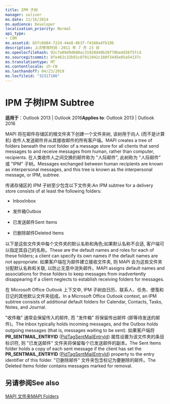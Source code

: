 ```yaml
---
title: IPM 子树
manager: soliver
ms.date: 11/16/2014
ms.audience: Developer
localization_priority: Normal
api_type:
- COM
ms.assetid: b5fc6084-722d-44e8-8637-f4160a4fb19b
description: 上次修改时间：2011 年 7 月 23 日
ms.openlocfilehash: 92c7a09d9d608ac31920d49b20f78bedd26f5fcd
ms.sourcegitcommit: 8fe462c32b91c87911942c188f3445e85a54137c
ms.translationtype: MT
ms.contentlocale: zh-CN
ms.lasthandoff: 04/23/2019
ms.locfileid: "32317106"
---
```

# <a name="ipm-subtree"></a><span data-ttu-id="57e05-103">IPM 子树</span><span class="sxs-lookup"><span data-stu-id="57e05-103">IPM Subtree</span></span>

  
  
<span data-ttu-id="57e05-104">**适用于**：Outlook 2013 | Outlook 2016</span><span class="sxs-lookup"><span data-stu-id="57e05-104">**Applies to**: Outlook 2013 | Outlook 2016</span></span> 
  
<span data-ttu-id="57e05-105">MAPI 将在邮件存储区的根文件夹下创建一个文件夹树, 该树用于向人 (而不是计算机) 收件人发送邮件并从其接收邮件的所有客户端。</span><span class="sxs-lookup"><span data-stu-id="57e05-105">MAPI creates a tree of folders beneath the root folder of a message store for all clients that send messages to and receive messages from human, rather than computer, recipients.</span></span> <span data-ttu-id="57e05-106">在人类收件人之间交换的邮件称为 "人际邮件", 此树称为 "人际邮件" 或 "IPM" 子树。</span><span class="sxs-lookup"><span data-stu-id="57e05-106">Messages exchanged between human recipients are known as interpersonal messages, and this tree is known as the interpersonal message, or IPM, subtree.</span></span> 
  
<span data-ttu-id="57e05-107">传递存储区的 IPM 子树至少包含以下文件夹:</span><span class="sxs-lookup"><span data-stu-id="57e05-107">An IPM subtree for a delivery store consists of at least the following folders:</span></span>
  
- <span data-ttu-id="57e05-108">Inbox</span><span class="sxs-lookup"><span data-stu-id="57e05-108">Inbox</span></span>
    
- <span data-ttu-id="57e05-109">发件箱</span><span class="sxs-lookup"><span data-stu-id="57e05-109">Outbox</span></span>
    
- <span data-ttu-id="57e05-110">已发送邮件</span><span class="sxs-lookup"><span data-stu-id="57e05-110">Sent Items</span></span>
    
- <span data-ttu-id="57e05-111">已删除邮件</span><span class="sxs-lookup"><span data-stu-id="57e05-111">Deleted Items</span></span>
    
<span data-ttu-id="57e05-112">以下是这些文件夹中每个文件夹的默认名称和角色;如果默认名称不合适, 客户端可以指定其自己的名称。</span><span class="sxs-lookup"><span data-stu-id="57e05-112">These are the default names and roles for each of these folders; a client can specify its own names if the default names are not appropriate.</span></span> <span data-ttu-id="57e05-113">如果客户端在为邮件建立接收文件夹, 则 MAPI 会为这些文件夹分配默认名称和关联, 以防止无意中消失邮件。</span><span class="sxs-lookup"><span data-stu-id="57e05-113">MAPI assigns default names and associations for these folders to keep messages from inadvertently disappearing if a client neglects to establish receiving folders for messages.</span></span> 
  
<span data-ttu-id="57e05-114">在 Microsoft Office Outlook 上下文中, IPM 子树由日历、联系人、任务、便笺和日记的其他默认文件夹组成。</span><span class="sxs-lookup"><span data-stu-id="57e05-114">In a Microsoft Office Outlook context, an IPM subtree consists of additional default folders for Calendar, Contacts, Tasks, Notes, and Journal.</span></span>
  
<span data-ttu-id="57e05-115">"收件箱" 通常会保留传入的邮件, 而 "发件箱" 将保留传出邮件 (即等待发送的邮件)。</span><span class="sxs-lookup"><span data-stu-id="57e05-115">The Inbox typically holds incoming messages, and the Outbox holds outgoing messages (that is, messages waiting to be sent).</span></span> <span data-ttu-id="57e05-116">如果客户端将**PR_SENTMAIL_ENTRYID** ([PidTagSentMailEntryId](pidtagsentmailentryid-canonical-property.md)) 属性设置为该文件夹的条目标识符, 则 "已发送邮件" 文件夹将保留每个已发送邮件的副本。</span><span class="sxs-lookup"><span data-stu-id="57e05-116">The Sent Items folder holds a copy of each sent message if the client has set the **PR_SENTMAIL_ENTRYID** ([PidTagSentMailEntryId](pidtagsentmailentryid-canonical-property.md)) property to the entry identifier of this folder.</span></span> <span data-ttu-id="57e05-117">"已删除邮件" 文件夹包含标记为要删除的邮件。</span><span class="sxs-lookup"><span data-stu-id="57e05-117">The Deleted Items folder contains messages marked for removal.</span></span> 
  
## <a name="see-also"></a><span data-ttu-id="57e05-118">另请参阅</span><span class="sxs-lookup"><span data-stu-id="57e05-118">See also</span></span>



[<span data-ttu-id="57e05-119">MAPI 文件夹</span><span class="sxs-lookup"><span data-stu-id="57e05-119">MAPI Folders</span></span>](mapi-folders.md)

